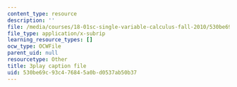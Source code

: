 ```yaml
---
content_type: resource
description: ''
file: /media/courses/18-01sc-single-variable-calculus-fall-2010/530be69c93c476845a0bd0537ab50b37_kCPVBl953eY.srt
file_type: application/x-subrip
learning_resource_types: []
ocw_type: OCWFile
parent_uid: null
resourcetype: Other
title: 3play caption file
uid: 530be69c-93c4-7684-5a0b-d0537ab50b37
---
```

